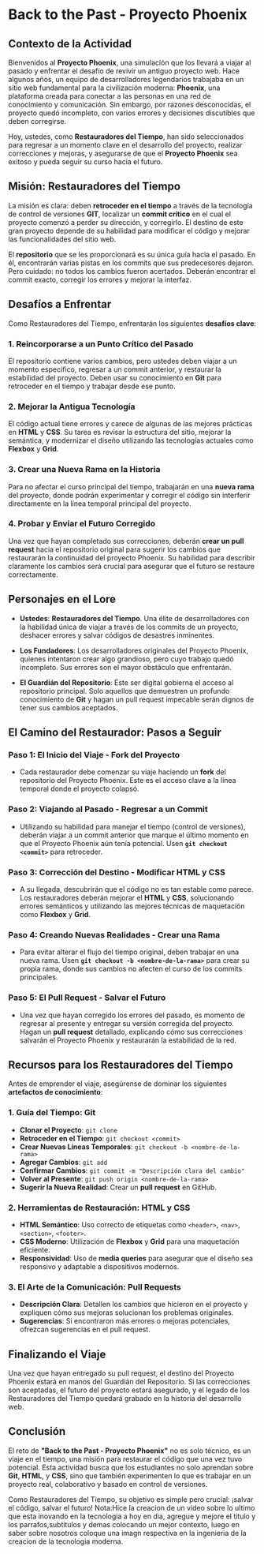 # Back to the Past - Proyecto Phoenix

## Contexto de la Actividad

Bienvenidos al **Proyecto Phoenix**, una simulación que los llevará a viajar al pasado y enfrentar el desafío de revivir un antiguo proyecto web. Hace algunos años, un equipo de desarrolladores legendarios trabajaba en un sitio web fundamental para la civilización moderna: **Phoenix**, una plataforma creada para conectar a las personas en una red de conocimiento y comunicación. Sin embargo, por razones desconocidas, el proyecto quedó incompleto, con varios errores y decisiones discutibles que deben corregirse.

Hoy, ustedes, como **Restauradores del Tiempo**, han sido seleccionados para regresar a un momento clave en el desarrollo del proyecto, realizar correcciones y mejoras, y asegurarse de que el **Proyecto Phoenix** sea exitoso y pueda seguir su curso hacia el futuro.

## Misión: Restauradores del Tiempo

La misión es clara: deben **retroceder en el tiempo** a través de la tecnología de control de versiones **GIT**, localizar un **commit crítico** en el cual el proyecto comenzó a perder su dirección, y corregirlo. El destino de este gran proyecto depende de su habilidad para modificar el código y mejorar las funcionalidades del sitio web.

El **repositorio** que se les proporcionará es su única guía hacia el pasado. En él, encontrarán varias pistas en los commits que sus predecesores dejaron. Pero cuidado: no todos los cambios fueron acertados. Deberán encontrar el commit exacto, corregir los errores y mejorar la interfaz.

## Desafíos a Enfrentar

Como Restauradores del Tiempo, enfrentarán los siguientes **desafíos clave**:

### 1. Reincorporarse a un Punto Crítico del Pasado
El repositorio contiene varios cambios, pero ustedes deben viajar a un momento específico, regresar a un commit anterior, y restaurar la estabilidad del proyecto. Deben usar su conocimiento en **Git** para retroceder en el tiempo y trabajar desde ese punto.

### 2. Mejorar la Antigua Tecnología
El código actual tiene errores y carece de algunas de las mejores prácticas en **HTML** y **CSS**. Su tarea es revisar la estructura del sitio, mejorar la semántica, y modernizar el diseño utilizando las tecnologías actuales como **Flexbox** y **Grid**.

### 3. Crear una Nueva Rama en la Historia
Para no afectar el curso principal del tiempo, trabajarán en una **nueva rama** del proyecto, donde podrán experimentar y corregir el código sin interferir directamente en la línea temporal principal del proyecto.

### 4. Probar y Enviar el Futuro Corregido
Una vez que hayan completado sus correcciones, deberán **crear un pull request** hacia el repositorio original para sugerir los cambios que restaurarán la continuidad del proyecto Phoenix. Su habilidad para describir claramente los cambios será crucial para asegurar que el futuro se restaure correctamente.

## Personajes en el Lore

- **Ustedes**: **Restauradores del Tiempo**. Una élite de desarrolladores con la habilidad única de viajar a través de los commits de un proyecto, deshacer errores y salvar códigos de desastres inminentes.
  
- **Los Fundadores**: Los desarrolladores originales del Proyecto Phoenix, quienes intentaron crear algo grandioso, pero cuyo trabajo quedó incompleto. Sus errores son el mayor obstáculo que enfrentarán.
  
- **El Guardián del Repositorio**: Este ser digital gobierna el acceso al repositorio principal. Solo aquellos que demuestren un profundo conocimiento de **Git** y hagan un pull request impecable serán dignos de tener sus cambios aceptados.

## El Camino del Restaurador: Pasos a Seguir

### Paso 1: El Inicio del Viaje - Fork del Proyecto
- Cada restaurador debe comenzar su viaje haciendo un **fork** del repositorio del Proyecto Phoenix. Este es el acceso clave a la línea temporal donde el proyecto colapsó.

### Paso 2: Viajando al Pasado - Regresar a un Commit
- Utilizando su habilidad para manejar el tiempo (control de versiones), deberán viajar a un commit anterior que marque el último momento en que el Proyecto Phoenix aún tenía potencial. Usen **`git checkout <commit>`** para retroceder.

### Paso 3: Corrección del Destino - Modificar HTML y CSS
- A su llegada, descubrirán que el código no es tan estable como parece. Los restauradores deberán mejorar el **HTML** y **CSS**, solucionando errores semánticos y utilizando las mejores técnicas de maquetación como **Flexbox** y **Grid**.

### Paso 4: Creando Nuevas Realidades - Crear una Rama
- Para evitar alterar el flujo del tiempo original, deben trabajar en una nueva rama. Usen **`git checkout -b <nombre-de-la-rama>`** para crear su propia rama, donde sus cambios no afecten el curso de los commits principales.

### Paso 5: El Pull Request - Salvar el Futuro
- Una vez que hayan corregido los errores del pasado, es momento de regresar al presente y entregar su versión corregida del proyecto. Hagan un **pull request** detallado, explicando cómo sus correcciones salvarán el Proyecto Phoenix y restaurarán la estabilidad de la red.

## Recursos para los Restauradores del Tiempo

Antes de emprender el viaje, asegúrense de dominar los siguientes **artefactos de conocimiento**:

### 1. Guía del Tiempo: Git
- **Clonar el Proyecto**: `git clone`
- **Retroceder en el Tiempo**: `git checkout <commit>`
- **Crear Nuevas Líneas Temporales**: `git checkout -b <nombre-de-la-rama>`
- **Agregar Cambios**: `git add`
- **Confirmar Cambios**: `git commit -m "Descripción clara del cambio"`
- **Volver al Presente**: `git push origin <nombre-de-la-rama>`
- **Sugerir la Nueva Realidad**: Crear un **pull request** en GitHub.

### 2. Herramientas de Restauración: HTML y CSS
- **HTML Semántico**: Uso correcto de etiquetas como `<header>`, `<nav>`, `<section>`, `<footer>`.
- **CSS Moderno**: Utilización de **Flexbox** y **Grid** para una maquetación eficiente.
- **Responsividad**: Uso de **media queries** para asegurar que el diseño sea responsivo y adaptable a dispositivos modernos.

### 3. El Arte de la Comunicación: Pull Requests
- **Descripción Clara**: Detallen los cambios que hicieron en el proyecto y expliquen cómo sus mejoras solucionan los problemas originales.
- **Sugerencias**: Si encontraron más errores o mejoras potenciales, ofrezcan sugerencias en el pull request.

## Finalizando el Viaje

Una vez que hayan entregado su pull request, el destino del Proyecto Phoenix estará en manos del Guardián del Repositorio. Si las correcciones son aceptadas, el futuro del proyecto estará asegurado, y el legado de los Restauradores del Tiempo quedará grabado en la historia del desarrollo web.

## Conclusión

El reto de **"Back to the Past - Proyecto Phoenix"** no es solo técnico, es un viaje en el tiempo, una misión para restaurar el código que una vez tuvo potencial. Esta actividad busca que los estudiantes no solo aprendan sobre **Git**, **HTML**, y **CSS**, sino que también experimenten lo que es trabajar en un proyecto real, colaborativo y basado en control de versiones.

Como Restauradores del Tiempo, su objetivo es simple pero crucial: ¡salvar el código, salvar el futuro!
Nota:Hice la creacion de un video sobre lo ultimo que esta inovando en la tecnologia a hoy en dia, agregue y mejore el titulo y los parrafos,subtitulos y demas colocando un mejor contexto, luego en saber sobre nosotros coloque una imagn respectiva en la ingenieria de la creacion de la tecnologia moderna.
